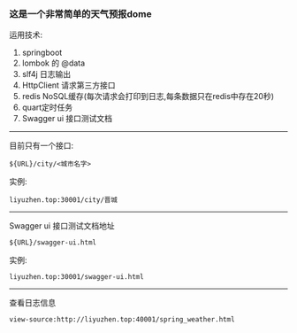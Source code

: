 ### 这是一个非常简单的天气预报dome

运用技术:

1. springboot
1. lombok 的 @data
1. slf4j 日志输出
1. HttpClient 请求第三方接口
1. redis NoSQL缓存(每次请求会打印到日志,每条数据只在redis中存在20秒)
1. quart定时任务
1. Swagger ui 接口测试文档

---

目前只有一个接口:

```text
${URL}/city/<城市名字>
```
实例:
```text
liyuzhen.top:30001/city/晋城
```

---

Swagger ui 接口测试文档地址

```text
${URL}/swagger-ui.html
```
实例:
```text
liyuzhen.top:30001/swagger-ui.html
```

---

查看日志信息
```text
view-source:http://liyuzhen.top:40001/spring_weather.html
```
